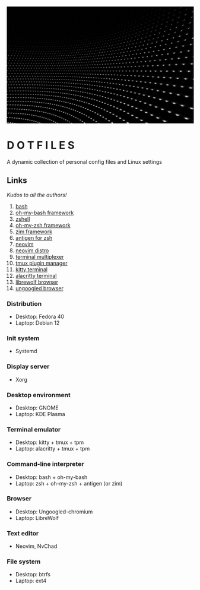 ![](boliviainteligente-bv-frstOKKQ-unsplash.jpg)

# D O T F I L E S 

A dynamic collection of personal config files and Linux settings

## Links

*Kudos to all the authors!*

1. [bash](https://www.gnu.org/software/bash/)
2. [oh-my-bash framework](https://ohmybash.nntoan.com/)
3. [zshell](https://www.zsh.org/)
4. [oh-my-zsh framework](https://ohmyz.sh/)
5. [zim framework](https://zimfw.sh/)
6. [antigen for zsh](https://github.com/zsh-users/antigen)
7. [neovim](https://neovim.io/)
8. [neovim distro](https://nvchad.com/)
9. [terminal multiplexer](https://github.com/tmux/tmux/wiki)
10. [tmux plugin manager](https://github.com/tmux-plugins/tpm)
11. [kitty terminal](https://sw.kovidgoyal.net/kitty/)
12. [alacritty terminal](https://alacritty.org/index.html)
13. [librewolf browser](https://librewolf.net/)
14. [ungoogled browser](https://github.com/ungoogled-software/ungoogled-chromium)


### Distribution

- Desktop: Fedora 40
- Laptop: Debian 12

### Init system

- Systemd

### Display server

- Xorg

### Desktop environment

- Desktop: GNOME
- Laptop: KDE Plasma

### Terminal emulator

- Desktop: kitty + tmux + tpm
- Laptop: alacritty + tmux + tpm

### Command-line interpreter 
- Desktop: bash + oh-my-bash
- Laptop: zsh + oh-my-zsh + antigen (or zim)

### Browser

- Desktop: Ungoogled-chromium
- Laptop: LibreWolf

### Text editor

- Neovim, NvChad

### File system

- Desktop: btrfs
- Laptop: ext4

